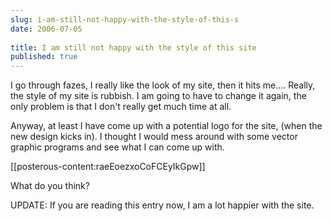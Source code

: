 ```yaml
---
slug: i-am-still-not-happy-with-the-style-of-this-s
date: 2006-07-05
 
title: I am still not happy with the style of this site
published: true
---
```

I go through fazes, I really like the look of my site, then it hits me.... Really, the style of my site is rubbish. I am going to have to change it again, the only problem is that I don't really get much time at all.<p />Anyway, at least I have come up with a potential logo for the site, (when the new design kicks in). I thought I would mess around with some vector graphic programs and see what I can come up with.<p />[[posterous-content:raeEoezxoCoFCEyIkGpw]]<p />What do you think?<p />UPDATE:  If you are reading this entry now, I am a lot happier with the site.

